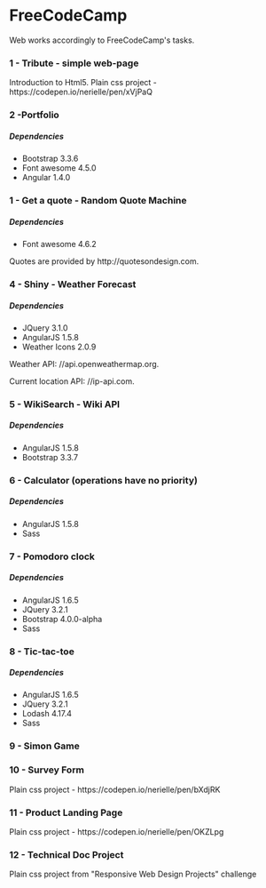 # FreeCodeCamp
Web works accordingly to FreeCodeCamp's tasks.
<h3>1 - Tribute - simple web-page</h3>
Introduction to Html5. Plain css project - https://codepen.io/nerielle/pen/xVjPaQ

<h3>2 -Portfolio</h3>
<h5>Dependencies</h5>
<ul>
<li>Bootstrap 3.3.6</li>
<li>Font awesome 4.5.0</li>
<li>Angular 1.4.0</li>
</ul>

<h3>1 - Get a quote - Random Quote Machine</h3>
<h5>Dependencies</h5>
<ul>
<li>Font awesome 4.6.2</li>
</ul>
Quotes are provided by http://quotesondesign.com.

<h3>4 - Shiny - Weather Forecast</h3>
<h5>Dependencies</h5>
<ul>
<li>JQuery 3.1.0</li>
<li>AngularJS 1.5.8</li>
<li>Weather Icons 2.0.9</li>
</ul>
<p>Weather API: //api.openweathermap.org.</p>
<p>Current location API: //ip-api.com.</p>

<h3>5 - WikiSearch - Wiki API</h3>
<h5>Dependencies</h5>
<ul>
<li>AngularJS 1.5.8</li>
<li>Bootstrap 3.3.7</li>
</ul>

<h3>6 - Calculator (operations have no priority)</h3>
<h5>Dependencies</h5>
<ul>
<li>AngularJS 1.5.8</li>
<li>Sass</li>
</ul>

<h3>7 - Pomodoro clock</h3>
<h5>Dependencies</h5>
<ul>
<li>AngularJS 1.6.5</li>
<li>JQuery 3.2.1</li>
<li>Bootstrap 4.0.0-alpha</li>
<li>Sass</li>
</ul>


<h3>8 - Tic-tac-toe</h3>
<h5>Dependencies</h5>
<ul>
<li>AngularJS 1.6.5</li>
<li>JQuery 3.2.1</li>
<li>Lodash 4.17.4</li>
<li>Sass</li>
</ul>
<h3>9 - Simon Game</h3>
<h3>10 - Survey Form</h3>
Plain css project - https://codepen.io/nerielle/pen/bXdjRK
<h3>11 - Product Landing Page</h3>
Plain css project - https://codepen.io/nerielle/pen/OKZLpg
<h3>12 - Technical Doc Project</h3>
Plain css project from "Responsive Web Design Projects" challenge

